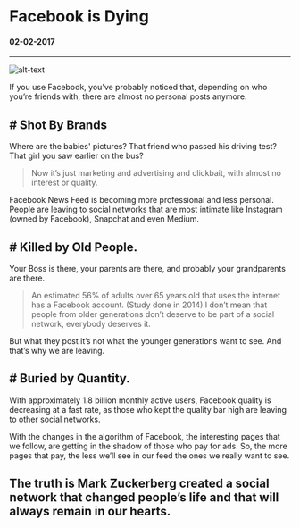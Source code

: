 
# Facebook is Dying
#### 02-02-2017
---

![alt-text](https://cdn-images-1.medium.com/max/1000/1*xuV8uBeC-J3GiCC5nnYc-A.png "Facebook dark")

If you use Facebook, you’ve probably noticed that, depending on who you’re friends with, there are almost no personal posts anymore.

## # Shot By Brands

Where are the babies' pictures? That friend who passed his driving test? That girl you saw earlier on the bus?

> Now it’s just marketing and advertising and clickbait, with almost no interest or quality.

Facebook News Feed is becoming more professional and less personal.
People are leaving to social networks that are most intimate like Instagram (owned by Facebook), Snapchat and even Medium.


## # Killed by Old People.
Your Boss is there, your parents are there, and probably your grandparents are there.

> An estimated 56% of adults over 65 years old that uses the internet has a Facebook account. (Study done in 2014)
I don’t mean that people from older generations don’t deserve to be part of a social network, everybody deserves it.

But what they post it’s not what the younger generations want to see.
And that’s why we are leaving.


## # Buried by Quantity.
With approximately 1.8 billion monthly active users, Facebook quality is decreasing at a fast rate, as those who kept the quality bar high are leaving to other social networks.

With the changes in the algorithm of Facebook, the interesting pages that we follow, are getting in the shadow of those who pay for ads. So, the more pages that pay, the less we’ll see in our feed the ones we really want to see.

## The truth is Mark Zuckerberg created a social network that changed people’s life and that will always remain in our hearts.
